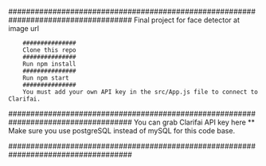 ####################################################################################
Final project for face detector at image url

        ###############
        Clone this repo
        ###############
        Run npm install
        ###############
        Run npm start
        ###############
        You must add your own API key in the src/App.js file to connect to Clarifai.

####################################################################################
You can grab Clarifai API key here
** Make sure you use postgreSQL instead of mySQL for this code base.

####################################################################################
